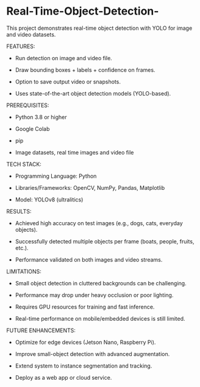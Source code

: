 # Real-Time-Object-Detection-
This project demonstrates real-time object detection with YOLO for image and video datasets. 

FEATURES:

* Run detection on image and video file.

* Draw bounding boxes + labels + confidence on frames.

* Option to save output video or snapshots.
  
* Uses state-of-the-art object detection models (YOLO-based).
  


PREREQUISITES:

* Python 3.8 or higher
   
* Google Colab

* pip

* Image datasets, real time images and video file
  

TECH STACK:

* Programming Language: Python

* Libraries/Frameworks: OpenCV, NumPy, Pandas, Matplotlib

* Model: YOLOv8 (ultralitics)

RESULTS:

* Achieved high accuracy on test images (e.g., dogs, cats, everyday objects).

* Successfully detected multiple objects per frame (boats, people, fruits, etc.).

* Performance validated on both images and video streams.


LIMITATIONS:

* Small object detection in cluttered backgrounds can be challenging.

* Performance may drop under heavy occlusion or poor lighting.

* Requires GPU resources for training and fast inference.

* Real-time performance on mobile/embedded devices is still limited.


FUTURE ENHANCEMENTS:

* Optimize for edge devices (Jetson Nano, Raspberry Pi).

* Improve small-object detection with advanced augmentation.

* Extend system to instance segmentation and tracking.

* Deploy as a web app or cloud service.



